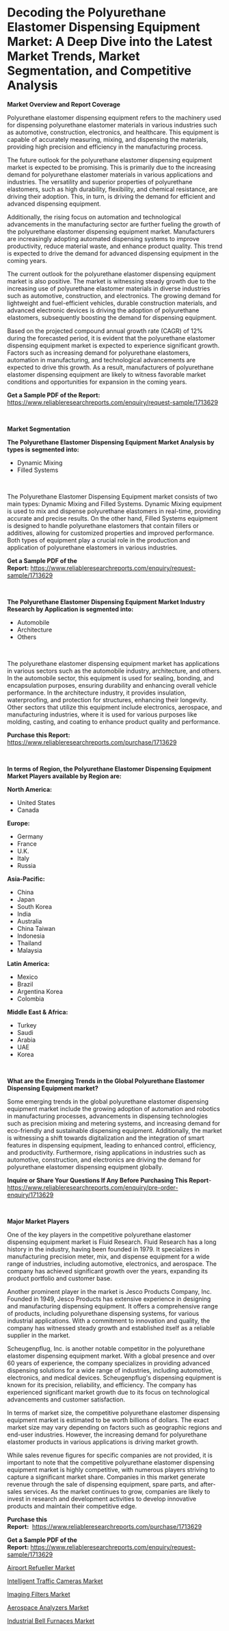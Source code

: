 <p><h1>Decoding the Polyurethane Elastomer Dispensing Equipment Market: A Deep Dive into the Latest Market Trends, Market Segmentation, and Competitive Analysis</h1></p><p><strong>Market Overview and Report Coverage</strong></p>
<p><p>Polyurethane elastomer dispensing equipment refers to the machinery used for dispensing polyurethane elastomer materials in various industries such as automotive, construction, electronics, and healthcare. This equipment is capable of accurately measuring, mixing, and dispensing the materials, providing high precision and efficiency in the manufacturing process.</p><p>The future outlook for the polyurethane elastomer dispensing equipment market is expected to be promising. This is primarily due to the increasing demand for polyurethane elastomer materials in various applications and industries. The versatility and superior properties of polyurethane elastomers, such as high durability, flexibility, and chemical resistance, are driving their adoption. This, in turn, is driving the demand for efficient and advanced dispensing equipment.</p><p>Additionally, the rising focus on automation and technological advancements in the manufacturing sector are further fueling the growth of the polyurethane elastomer dispensing equipment market. Manufacturers are increasingly adopting automated dispensing systems to improve productivity, reduce material waste, and enhance product quality. This trend is expected to drive the demand for advanced dispensing equipment in the coming years.</p><p>The current outlook for the polyurethane elastomer dispensing equipment market is also positive. The market is witnessing steady growth due to the increasing use of polyurethane elastomer materials in diverse industries such as automotive, construction, and electronics. The growing demand for lightweight and fuel-efficient vehicles, durable construction materials, and advanced electronic devices is driving the adoption of polyurethane elastomers, subsequently boosting the demand for dispensing equipment.</p><p>Based on the projected compound annual growth rate (CAGR) of 12% during the forecasted period, it is evident that the polyurethane elastomer dispensing equipment market is expected to experience significant growth. Factors such as increasing demand for polyurethane elastomers, automation in manufacturing, and technological advancements are expected to drive this growth. As a result, manufacturers of polyurethane elastomer dispensing equipment are likely to witness favorable market conditions and opportunities for expansion in the coming years.</p></p>
<p><strong>Get a Sample PDF of the Report:</strong> <a href="https://www.reliableresearchreports.com/enquiry/request-sample/1713629">https://www.reliableresearchreports.com/enquiry/request-sample/1713629</a></p>
<p>&nbsp;</p>
<p><strong>Market Segmentation</strong></p>
<p><strong>The Polyurethane Elastomer Dispensing Equipment Market Analysis by types is segmented into:</strong></p>
<p><ul><li>Dynamic Mixing</li><li>Filled Systems</li></ul></p>
<p>&nbsp;</p>
<p><p>The Polyurethane Elastomer Dispensing Equipment market consists of two main types: Dynamic Mixing and Filled Systems. Dynamic Mixing equipment is used to mix and dispense polyurethane elastomers in real-time, providing accurate and precise results. On the other hand, Filled Systems equipment is designed to handle polyurethane elastomers that contain fillers or additives, allowing for customized properties and improved performance. Both types of equipment play a crucial role in the production and application of polyurethane elastomers in various industries.</p></p>
<p><strong>Get a Sample PDF of the Report:</strong>&nbsp;<a href="https://www.reliableresearchreports.com/enquiry/request-sample/1713629">https://www.reliableresearchreports.com/enquiry/request-sample/1713629</a></p>
<p>&nbsp;</p>
<p><strong>The Polyurethane Elastomer Dispensing Equipment Market Industry Research by Application is segmented into:</strong></p>
<p><ul><li>Automobile</li><li>Architecture</li><li>Others</li></ul></p>
<p>&nbsp;</p>
<p><p>The polyurethane elastomer dispensing equipment market has applications in various sectors such as the automobile industry, architecture, and others. In the automobile sector, this equipment is used for sealing, bonding, and encapsulation purposes, ensuring durability and enhancing overall vehicle performance. In the architecture industry, it provides insulation, waterproofing, and protection for structures, enhancing their longevity. Other sectors that utilize this equipment include electronics, aerospace, and manufacturing industries, where it is used for various purposes like molding, casting, and coating to enhance product quality and performance.</p></p>
<p><strong>Purchase this Report:</strong>&nbsp; <a href="https://www.reliableresearchreports.com/purchase/1713629">https://www.reliableresearchreports.com/purchase/1713629</a></p>
<p>&nbsp;</p>
<p><strong>In terms of Region, the Polyurethane Elastomer Dispensing Equipment Market Players available by Region are:</strong></p>
<p>
    <p> <strong> North America: </strong>
        <ul>
            <li>United States</li>
            <li>Canada</li>
        </ul>
        </p> 
    <p> <strong> Europe: </strong>
        <ul>
            <li>Germany</li>
            <li>France</li>
            <li>U.K.</li>
            <li>Italy</li>
            <li>Russia</li>
        </ul>
        </p> 
    <p> <strong> Asia-Pacific: </strong>
        <ul>
            <li>China</li>
            <li>Japan</li>
            <li>South Korea</li>
            <li>India</li>
            <li>Australia</li>
            <li>China Taiwan</li>
            <li>Indonesia</li>
            <li>Thailand</li>
            <li>Malaysia</li>
        </ul>
        </p> 
    <p> <strong> Latin America: </strong>
        <ul>
            <li>Mexico</li>
            <li>Brazil</li>
            <li>Argentina Korea</li>
            <li>Colombia</li>
        </ul>
        </p> 
    <p> <strong> Middle East & Africa: </strong>
        <ul>
            <li>Turkey</li>
            <li>Saudi</li>
            <li>Arabia</li>
            <li>UAE</li>
            <li>Korea</li>
        </ul>
    </p>
    </p>
<p>&nbsp;</p>
<p><strong>What are the Emerging Trends in the Global Polyurethane Elastomer Dispensing Equipment market?</strong></p>
<p><p>Some emerging trends in the global polyurethane elastomer dispensing equipment market include the growing adoption of automation and robotics in manufacturing processes, advancements in dispensing technologies such as precision mixing and metering systems, and increasing demand for eco-friendly and sustainable dispensing equipment. Additionally, the market is witnessing a shift towards digitalization and the integration of smart features in dispensing equipment, leading to enhanced control, efficiency, and productivity. Furthermore, rising applications in industries such as automotive, construction, and electronics are driving the demand for polyurethane elastomer dispensing equipment globally.</p></p>
<p><strong>Inquire or Share Your Questions If Any Before Purchasing This Report</strong>- <a href="https://www.reliableresearchreports.com/enquiry/pre-order-enquiry/1713629">https://www.reliableresearchreports.com/enquiry/pre-order-enquiry/1713629</a></p>
<p>&nbsp;</p>
<p><strong>Major Market Players</strong></p>
<p><p>One of the key players in the competitive polyurethane elastomer dispensing equipment market is Fluid Research. Fluid Research has a long history in the industry, having been founded in 1979. It specializes in manufacturing precision meter, mix, and dispense equipment for a wide range of industries, including automotive, electronics, and aerospace. The company has achieved significant growth over the years, expanding its product portfolio and customer base.</p><p>Another prominent player in the market is Jesco Products Company, Inc. Founded in 1949, Jesco Products has extensive experience in designing and manufacturing dispensing equipment. It offers a comprehensive range of products, including polyurethane dispensing systems, for various industrial applications. With a commitment to innovation and quality, the company has witnessed steady growth and established itself as a reliable supplier in the market.</p><p>Scheugenpflug, Inc. is another notable competitor in the polyurethane elastomer dispensing equipment market. With a global presence and over 60 years of experience, the company specializes in providing advanced dispensing solutions for a wide range of industries, including automotive, electronics, and medical devices. Scheugenpflug's dispensing equipment is known for its precision, reliability, and efficiency. The company has experienced significant market growth due to its focus on technological advancements and customer satisfaction.</p><p>In terms of market size, the competitive polyurethane elastomer dispensing equipment market is estimated to be worth billions of dollars. The exact market size may vary depending on factors such as geographic regions and end-user industries. However, the increasing demand for polyurethane elastomer products in various applications is driving market growth.</p><p>While sales revenue figures for specific companies are not provided, it is important to note that the competitive polyurethane elastomer dispensing equipment market is highly competitive, with numerous players striving to capture a significant market share. Companies in this market generate revenue through the sale of dispensing equipment, spare parts, and after-sales services. As the market continues to grow, companies are likely to invest in research and development activities to develop innovative products and maintain their competitive edge.</p></p>
<p><strong>Purchase this Report:</strong>&nbsp;&nbsp;<a href="https://www.reliableresearchreports.com/purchase/1713629">https://www.reliableresearchreports.com/purchase/1713629</a></p>
<p></p>
<p><strong>Get a Sample PDF of the Report:</strong>&nbsp;<a href="https://www.reliableresearchreports.com/enquiry/request-sample/1713629">https://www.reliableresearchreports.com/enquiry/request-sample/1713629</a></p>
<p><p><a href="https://medium.com/@rajuchacharp23/airport-refueller-nbsp-market-focuses-on-market-share-size-and-projected-forecast-till-2030-ffec2991233b">Airport Refueller Market</a></p><p><a href="https://github.com/RickHolmes3/Market-Research-Report-List-1/blob/main/intelligent-traffic-cameras-market.md">Intelligent Traffic Cameras Market</a></p><p><a href="https://medium.com/@reportmines/imaging-filters-market-insight-market-trends-growth-forecasted-from-2023-to-2030-0f128d47b453">Imaging Filters Market</a></p><p><a href="https://medium.com/@humanhydrohq/aerospace-analyzers-market-size-market-outlook-and-market-forecast-2023-to-2030-4416cde21375">Aerospace Analyzers Market</a></p><p><a href="https://medium.com/@prakrishnarp23/industrial-bell-furnaces-market-share-evolution-and-market-growth-trends-2023-2030-087269047107">Industrial Bell Furnaces Market</a></p></p>